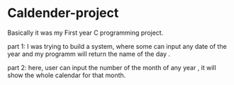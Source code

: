 # Caldender-project

Basically it was my First year C programming project.

part 1: I was trying to build a system, where some can input any date of the year and my programm will return the name of the day .

part 2: here, user can input the number of the month of any year , it will show the whole calendar for that month.
